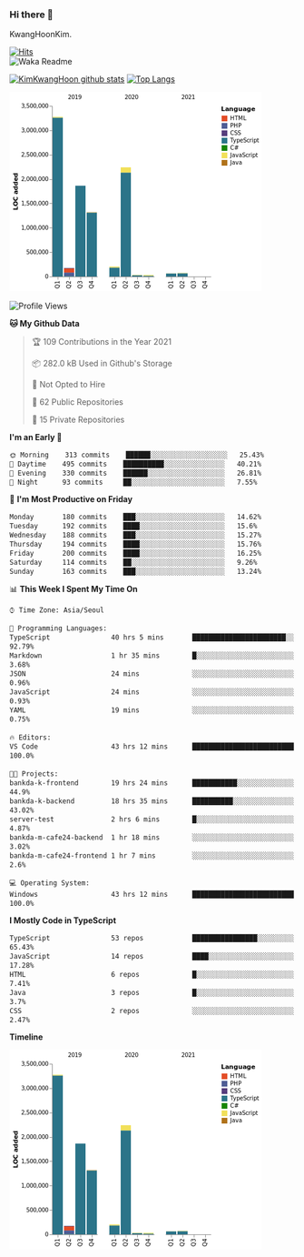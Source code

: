 ### Hi there 👋

KwangHoonKim.

[![Hits](https://hits.seeyoufarm.com/api/count/incr/badge.svg?url=https%3A%2F%2Fgithub.com%2Frhkdgns95)](https://hits.seeyoufarm.com)  
![Waka Readme](https://github.com/rhkdgns95/rhkdgns95/workflows/Waka%20Readme/badge.svg)

[![KimKwangHoon github stats](https://github-readme-stats.vercel.app/api?username=rhkdgns95&show_icons=true)](https://github.com/rhkdgns95/github-readme-stats)   [![Top Langs](https://github-readme-stats.vercel.app/api/top-langs/?username=rhkdgns95&layout=compact)](https://github.com/rhkdgns95/github-readme-stats)   


![Chart not found](https://raw.githubusercontent.com/rhkdgns95/rhkdgns95/master/charts/bar_graph.png) 



<!--START_SECTION:waka-->
![Profile Views](http://img.shields.io/badge/Profile%20Views-1-blue)

**🐱 My Github Data** 

> 🏆 109 Contributions in the Year 2021
 > 
> 📦 282.0 kB Used in Github's Storage 
 > 
> 🚫 Not Opted to Hire
 > 
> 📜 62 Public Repositories 
 > 
> 🔑 15 Private Repositories  
 > 
**I'm an Early 🐤** 

```text
🌞 Morning    313 commits    ██████░░░░░░░░░░░░░░░░░░░   25.43% 
🌆 Daytime    495 commits    ██████████░░░░░░░░░░░░░░░   40.21% 
🌃 Evening    330 commits    ██████░░░░░░░░░░░░░░░░░░░   26.81% 
🌙 Night      93 commits     ██░░░░░░░░░░░░░░░░░░░░░░░   7.55%

```
📅 **I'm Most Productive on Friday** 

```text
Monday       180 commits    ███░░░░░░░░░░░░░░░░░░░░░░   14.62% 
Tuesday      192 commits    ████░░░░░░░░░░░░░░░░░░░░░   15.6% 
Wednesday    188 commits    ███░░░░░░░░░░░░░░░░░░░░░░   15.27% 
Thursday     194 commits    ████░░░░░░░░░░░░░░░░░░░░░   15.76% 
Friday       200 commits    ████░░░░░░░░░░░░░░░░░░░░░   16.25% 
Saturday     114 commits    ██░░░░░░░░░░░░░░░░░░░░░░░   9.26% 
Sunday       163 commits    ███░░░░░░░░░░░░░░░░░░░░░░   13.24%

```


📊 **This Week I Spent My Time On** 

```text
⌚︎ Time Zone: Asia/Seoul

💬 Programming Languages: 
TypeScript               40 hrs 5 mins       ███████████████████████░░   92.79% 
Markdown                 1 hr 35 mins        █░░░░░░░░░░░░░░░░░░░░░░░░   3.68% 
JSON                     24 mins             ░░░░░░░░░░░░░░░░░░░░░░░░░   0.96% 
JavaScript               24 mins             ░░░░░░░░░░░░░░░░░░░░░░░░░   0.93% 
YAML                     19 mins             ░░░░░░░░░░░░░░░░░░░░░░░░░   0.75%

🔥 Editors: 
VS Code                  43 hrs 12 mins      █████████████████████████   100.0%

🐱‍💻 Projects: 
bankda-k-frontend        19 hrs 24 mins      ███████████░░░░░░░░░░░░░░   44.9% 
bankda-k-backend         18 hrs 35 mins      ██████████░░░░░░░░░░░░░░░   43.02% 
server-test              2 hrs 6 mins        █░░░░░░░░░░░░░░░░░░░░░░░░   4.87% 
bankda-m-cafe24-backend  1 hr 18 mins        ░░░░░░░░░░░░░░░░░░░░░░░░░   3.02% 
bankda-m-cafe24-frontend 1 hr 7 mins         ░░░░░░░░░░░░░░░░░░░░░░░░░   2.6%

💻 Operating System: 
Windows                  43 hrs 12 mins      █████████████████████████   100.0%

```

**I Mostly Code in TypeScript** 

```text
TypeScript               53 repos            ████████████████░░░░░░░░░   65.43% 
JavaScript               14 repos            ████░░░░░░░░░░░░░░░░░░░░░   17.28% 
HTML                     6 repos             █░░░░░░░░░░░░░░░░░░░░░░░░   7.41% 
Java                     3 repos             █░░░░░░░░░░░░░░░░░░░░░░░░   3.7% 
CSS                      2 repos             ░░░░░░░░░░░░░░░░░░░░░░░░░   2.47%

```


**Timeline**

![Chart not found](https://raw.githubusercontent.com/rhkdgns95/rhkdgns95/master/charts/bar_graph.png) 


<!--END_SECTION:waka-->
